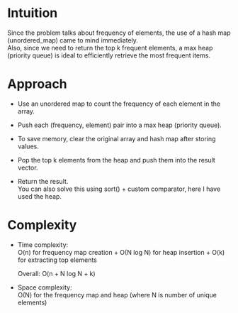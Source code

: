 Intuition
=========

Since the problem talks about frequency of elements, the use of a hash map (unordered_map) came to mind immediately.\
Also, since we need to return the top k frequent elements, a max heap (priority queue) is ideal to efficiently retrieve the most frequent items.

Approach
========

-   Use an unordered map to count the frequency of each element in the array.

-   Push each (frequency, element) pair into a max heap (priority queue).

-   To save memory, clear the original array and hash map after storing values.

-   Pop the top k elements from the heap and push them into the result vector.

-   Return the result.\
    You can also solve this using sort() + custom comparator, here I have used the heap.

Complexity
==========

-   Time complexity:\
    O(n) for frequency map creation + O(N log N) for heap insertion + O(k) for extracting top elements

    Overall: O(n + N log N + k)

-   Space complexity:\
    O(N) for the frequency map and heap (where N is number of unique elements)